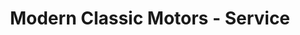 ---
title: "Modern Classic Motors - Service"
url: /grand-junction/modern-classic-motors-service/
shop: Autowerkstatt
---